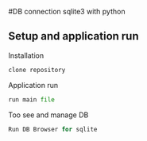 #DB connection sqlite3 with python 



## Setup and application run 

Installation
~~~python
clone repository
~~~

Application run 

~~~python
run main file 
~~~

Too see and manage DB

~~~python
Run DB Browser for sqlite
~~~

